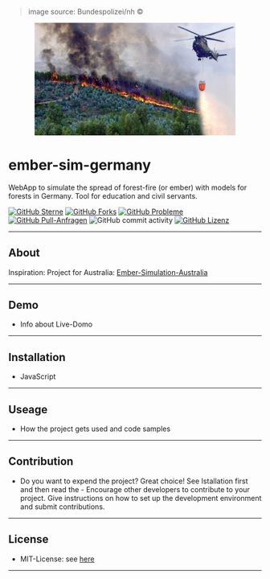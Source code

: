 > image source: Bundespolizei/nh ©
<p align="center">
  <img src="https://github.com/OTI2020/ember-sim-germany/blob/main/images/Bundespolizei-nh.png" alt="ember-sim-germany" width="400" height="auto">
</p>

# ember-sim-germany

WebApp to simulate the spread of forest-fire (or ember) with models for forests in Germany. 
Tool for education and civil servants.

[![GitHub Sterne](https://img.shields.io/github/stars/OTI2020/ember-sim-germany?style=flat-square)](https://github.com/OTI2020/ember-sim-germany)
[![GitHub Forks](https://img.shields.io/github/forks/oti2020/ember-sim-germany?style=flat-square)](https://github.com/oti2020/ember-sim-germany/network)
[![GitHub Probleme](https://img.shields.io/github/issues/oti2020/ember-sim-germany?style=flat-square)](https://github.com/oti2020/ember-sim-germany/issues)
[![GitHub Pull-Anfragen](https://img.shields.io/github/issues-pr/oti2020/ember-sim-germany?style=flat-square)](https://github.com/oti2020/ember-sim-germany/pulls)
![GitHub commit activity](https://img.shields.io/github/commit-activity/m/oti2020/ember-sim-germany?style=flat-square)
[![GitHub Lizenz](https://img.shields.io/github/license/oti2020/ember-sim-germany?style=flat-square)](https://github.com/oti2020/ember-sim-germany/blob/main/LICENSE)

---

## About

Inspiration: Project for Australia:
[Ember-Simulation-Australia](http://ember-sim.s3-website-ap-southeast-2.amazonaws.com/)

---

## Demo

* Info about Live-Domo
---

## Installation
- JavaScript

---

## Useage

* How the project gets used and code samples
---

## Contribution
* Do you want to expend the project? Great choice! See Istallation first and then read the - Encourage other developers to contribute to your project. Give instructions on how to set up the development environment and submit contributions.
---

## License
- MIT-License: see [here](https://github.com/OTI2020/ember-sim-germany/blob/main/LICENSE)
---
